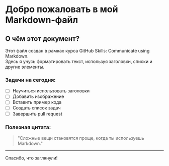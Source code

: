 # Добро пожаловать в мой Markdown-файл

## О чём этот документ?

Этот файл создан в рамках курса GitHub Skills: Communicate using Markdown.  
Здесь я учусь форматировать текст, используя заголовки, списки и другие элементы.

### Задачи на сегодня:

- [ ] Научиться использовать заголовки
- [ ] Добавить изображение
- [ ] Вставить пример кода
- [ ] Создать список задач
- [ ] Завершить pull request

### Полезная цитата:

> "Сложные вещи становятся проще, когда ты используешь Markdown."

---

Спасибо, что заглянули!
